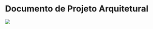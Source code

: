 # Documento de Projeto Arquitetural

![](https://miro.medium.com/max/720/1*dSRkvYcIqJUizt2b4-gHVA.png)